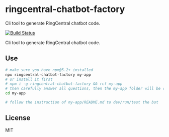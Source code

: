 
# ringcentral-chatbot-factory

Cli tool to generate RingCentral chatbot code.

[![Build Status](https://travis-ci.org/zxdong262/ringcentral-chatbot-factory.svg?branch=test)](https://travis-ci.org/zxdong262/ringcentral-chatbot-factory)

Cli tool to generate RingCentral chatbot code.

## Use
```bash
# make sure you have npm@5.2+ installed
npx ringcentral-chatbot-factory my-app
# or install it first
# npm i -g ringcentral-chatbot-factory && rcf my-app
# then carefully answer all questions, then the my-app folder will be create
cd my-app

# follow the instruction of my-app/README.md to dev/run/test the bot
```

## License
MIT





